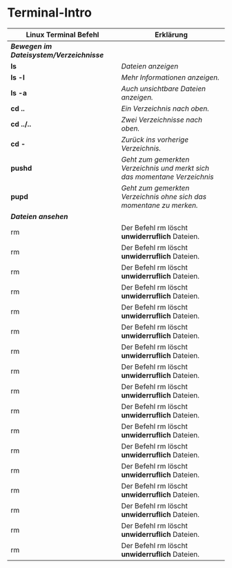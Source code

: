 # Terminal-Intro

|**Linux Terminal Befehl**|**Erklärung**|
|-------------------------|-------------|
|**_Bewegen im Dateisystem/Verzeichnisse_**| 
|**ls**                       |_Dateien anzeigen_| 
|**ls -l**                    |_Mehr Informationen anzeigen._| 
|**ls -a**                    |_Auch unsichtbare Dateien anzeigen._| 
|**cd ..**                    |_Ein Verzeichnis nach oben._| 
|**cd ../..**                 |_Zwei Verzeichnisse nach oben._| 
|**cd -**                     |_Zurück ins vorherige Verzeichnis._| 
|**pushd**                    |_Geht zum gemerkten Verzeichnis und merkt sich das momentane Verzeichnis_| 
|**pupd**                     |_Geht zum gemerkten Verzeichnis ohne sich das momentane zu merken._| 
|**_Dateien ansehen_**| 
|rm                       |Der Befehl rm löscht **unwiderruflich** Dateien.| 
|rm                       |Der Befehl rm löscht **unwiderruflich** Dateien.| 
|rm                       |Der Befehl rm löscht **unwiderruflich** Dateien.| 
|rm                       |Der Befehl rm löscht **unwiderruflich** Dateien.| 
|rm                       |Der Befehl rm löscht **unwiderruflich** Dateien.| 
|rm                       |Der Befehl rm löscht **unwiderruflich** Dateien.| 
|rm                       |Der Befehl rm löscht **unwiderruflich** Dateien.| 
|rm                       |Der Befehl rm löscht **unwiderruflich** Dateien.| 
|rm                       |Der Befehl rm löscht **unwiderruflich** Dateien.| 
|rm                       |Der Befehl rm löscht **unwiderruflich** Dateien.| 
|rm                       |Der Befehl rm löscht **unwiderruflich** Dateien.| 
|rm                       |Der Befehl rm löscht **unwiderruflich** Dateien.| 
|rm                       |Der Befehl rm löscht **unwiderruflich** Dateien.| 
|rm                       |Der Befehl rm löscht **unwiderruflich** Dateien.| 
|rm                       |Der Befehl rm löscht **unwiderruflich** Dateien.| 
|rm                       |Der Befehl rm löscht **unwiderruflich** Dateien.| 
|rm                       |Der Befehl rm löscht **unwiderruflich** Dateien.| 


